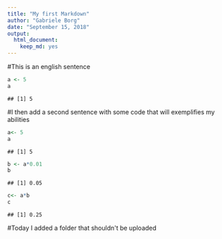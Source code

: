 ```yaml
---
title: "My first Markdown"
author: "Gabriele Borg"
date: "September 15, 2018"
output: 
  html_document: 
    keep_md: yes
---
```




#This is an english sentence


```r
a <- 5 
a
```

```
## [1] 5
```

#I then add a second sentence with some code that will exemplifies my abilities

```r
a<- 5
a
```

```
## [1] 5
```

```r
b <- a*0.01
b
```

```
## [1] 0.05
```

```r
c<- a*b
c
```

```
## [1] 0.25
```

#Today I added a folder that shouldn't be uploaded
